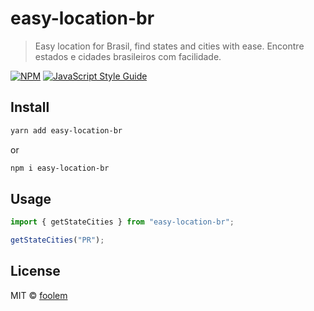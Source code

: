 # easy-location-br

> Easy location for Brasil, find states and cities with ease. Encontre estados e cidades brasileiros com facilidade.

[![NPM](https://img.shields.io/npm/v/easy-location-br.svg)](https://www.npmjs.com/package/easy-location-br) [![JavaScript Style Guide](https://img.shields.io/badge/code_style-standard-brightgreen.svg)](https://standardjs.com)

## Install

```bash
yarn add easy-location-br
```

or

```bash
npm i easy-location-br
```

## Usage

```jsx
import { getStateCities } from "easy-location-br";

getStateCities("PR");
```

## License

MIT © [foolem](https://github.com/foolem)
